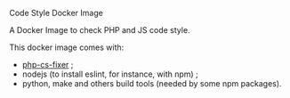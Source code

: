 Code Style Docker Image

A Docker Image to check PHP and JS code style.

This docker image comes with:

* [php-cs-fixer](http://cs.sensiolabs.org) ;
* nodejs (to install eslint, for instance, with npm) ;
* python, make and others build tools (needed by some npm packages).



